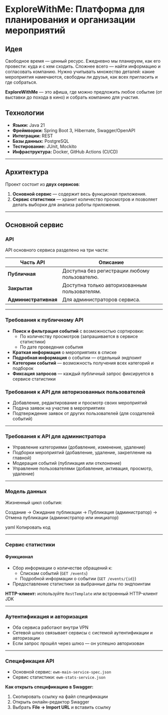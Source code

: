# ExploreWithMe: Платформа для планирования и организации мероприятий

## Идея
Свободное время — ценный ресурс. Ежедневно мы планируем, как его провести: куда и с кем сходить. Сложнее всего — найти информацию и согласовать компанию. Нужно учитывать множество деталей: какие мероприятия намечаются, свободны ли друзья, как всех пригласить и где собраться.

**ExploreWithMe** — это афиша, где можно предложить любое событие (от выставки до похода в кино) и собрать компанию для участия.

## Технологии
- **Языки:** Java 21
- **Фреймворки:** Spring Boot 3, Hibernate, Swagger/OpenAPI
- **Интеграции:** REST
- **Базы данных:** PostgreSQL
- **Тестирование:** JUnit, Mockito
- **Инфраструктура:** Docker, GitHub Actions (CI/CD)

---

## Архитектура
Проект состоит из **двух сервисов**:

1. **Основной сервис** — содержит весь функционал приложения.
2. **Сервис статистики** — хранит количество просмотров и позволяет делать выборки для анализа работы приложения.

---

## Основной сервис

### API
API основного сервиса разделено на три части:

| Часть API            | Описание                                                                 |
|----------------------|--------------------------------------------------------------------------|
| **Публичная**        | Доступна без регистрации любому пользователю.                             |
| **Закрытая**         | Доступна только авторизованным пользователям.                             |
| **Административная** | Для администраторов сервиса.                                              |

---

### Требования к публичному API

- **Поиск и фильтрация событий** с возможностью сортировки:
  - По количеству просмотров (запрашивается в сервисе статистики)
  - По дате проведения события
- **Краткая информация** о мероприятиях в списке
- **Подробная информация** о событии — отдельный эндпоинт
- **Категории событий** — возможность получения всех категорий и подборок
- **Фиксация запросов** — каждый публичный запрос фиксируется в сервисе статистики

### Требования к API для авторизованных пользователей

- Добавление, редактирование и просмотр своих мероприятий
- Подача заявок на участие в мероприятиях
- Подтверждение заявок от других пользователей (для создателей событий)

---

### Требования к API для администратора

- Управление категориями (добавление, изменение, удаление)
- Подборки мероприятий (добавление, удаление, закрепление на главной)
- Модерация событий (публикация или отклонение)
- Управление пользователями (добавление, активация, просмотр, удаление)

---

### Модель данных

Жизненный цикл события:

Создание → Ожидание публикации → Публикация (администратор) → Отмена публикации (администратор или инициатор)

yaml
Копировать код

---

### Сервис статистики

#### Функционал

- Сбор информации о количестве обращений к:
  - Спискам событий (`GET /events`)
  - Подробной информации о событии (`GET /events/{id}`)
- Предоставление статистики за выбранные даты по эндпоинтам

**HTTP-клиент:** используйте `RestTemplate` или встроенный HTTP-клиент JDK

---

### Аутентификация и авторизация

- Оба сервиса работают внутри VPN
- Сетевой шлюз связывает сервисы с системой аутентификации и авторизации
- Если запрос прошёл через шлюз — он успешно авторизован

---

### Спецификация API

- Основной сервис: `ewm-main-service-spec.json`
- Сервис статистики: `ewm-stats-service.json`

**Как открыть спецификацию в Swagger:**

1. Скопировать ссылку на файл спецификации
2. Открыть онлайн-редактор Swagger
3. Выбрать **File → Import URL** и вставить ссылку

